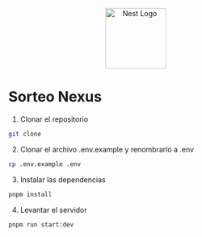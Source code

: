 <p align="center">
  <a href="http://nestjs.com/" target="blank"><img src="https://nestjs.com/img/logo-small.svg" width="120" alt="Nest Logo" /></a>
</p>

# Sorteo Nexus

1. Clonar el repositorio

```bash
git clone
```

2. Clonar el archivo .env.example y renombrarlo a .env

```bash
cp .env.example .env
```

3. Instalar las dependencias

```bash
pnpm install
```

4. Levantar el servidor

```bash
pnpm run start:dev
```
